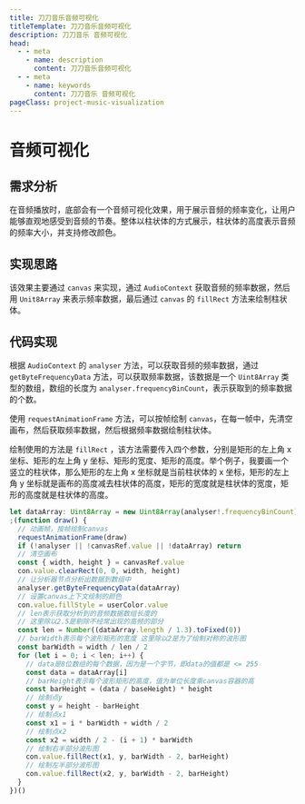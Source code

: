 ```yaml
---
title: 刀刀音乐音频可视化
titleTemplate: 刀刀音乐音频可视化
description: 刀刀音乐 音频可视化
head:
  - - meta
    - name: description
      content: 刀刀音乐音频可视化
  - - meta
    - name: keywords
      content: 刀刀音乐 音频可视化
pageClass: project-music-visualization
---
```


# 音频可视化

## 需求分析

在音频播放时，底部会有一个音频可视化效果，用于展示音频的频率变化，让用户能够直观地感受到音频的节奏。整体以柱状体的方式展示，柱状体的高度表示音频的频率大小，并支持修改颜色。

## 实现思路

该效果主要通过 `canvas` 来实现，通过 `AudioContext` 获取音频的频率数据，然后用 `Unit8Array` 来表示频率数据，最后通过 `canvas` 的 `fillRect` 方法来绘制柱状体。

## 代码实现

根据 `AudioContext` 的 `analyser` 方法，可以获取音频的频率数据，通过 `getByteFrequencyData` 方法，可以获取频率数据，该数据是一个 `Uint8Array` 类型的数组，数组的长度为 `analyser.frequencyBinCount`，表示获取到的频率数据的个数。

使用 `requestAnimationFrame` 方法，可以按帧绘制 `canvas`，在每一帧中，先清空画布，然后获取频率数据，然后根据频率数据绘制柱状体。

绘制使用的方法是 `fillRect` ，该方法需要传入四个参数，分别是矩形的左上角 x 坐标、矩形的左上角 y 坐标、矩形的宽度、矩形的高度。举个例子，我要画一个竖立的柱状体，那么矩形的左上角 x 坐标就是当前柱状体的 x 坐标，矩形的左上角 y 坐标就是画布的高度减去柱状体的高度，矩形的宽度就是柱状体的宽度，矩形的高度就是柱状体的高度。

```js
let dataArray: Uint8Array = new Uint8Array(analyser!.frequencyBinCount)
;(function draw() {
  // 动画帧，按帧绘制canvas
  requestAnimationFrame(draw)
  if (!analyser || !canvasRef.value || !dataArray) return
  // 清空画布
  const { width, height } = canvasRef.value
  con.value.clearRect(0, 0, width, height)
  // 让分析器节点分析出数据到数组中
  analyser.getByteFrequencyData(dataArray)
  // 设置canvas上下文绘制的颜色
  con.value.fillStyle = userColor.value
  // len表示获取分析到的音频数据数组长度的
  // 这里除以2.5是剔除不经常出现的高频的部分
  const len = Number((dataArray.length / 1.3).toFixed(0))
  // barWidth表示每个波形矩形的宽度 这里除以2是为了绘制对称的波形图
  const barWidth = width / len / 2
  for (let i = 0; i < len; i++) {
    // data是8位数组的每个数据，因为是一个字节，即data的值都是 <= 255
    const data = dataArray[i]
    // barHeight表示每个波形矩形的高度，值为单位长度乘canvas容器的高
    const barHeight = (data / baseHeight) * height
    // 绘制点y
    const y = height - barHeight
    // 绘制点x1
    const x1 = i * barWidth + width / 2
    // 绘制点x2
    const x2 = width / 2 - (i + 1) * barWidth
    // 绘制右半部分波形图
    con.value.fillRect(x1, y, barWidth - 2, barHeight)
    // 绘制左半部分波形图
    con.value.fillRect(x2, y, barWidth - 2, barHeight)
  }
})()
```
